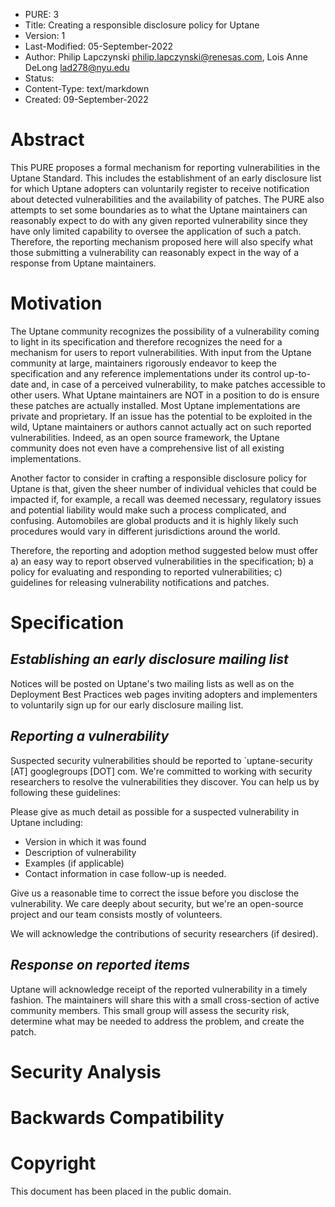* PURE: 3
* Title: Creating a responsible disclosure policy for Uptane
* Version: 1
* Last-Modified: 05-September-2022 
* Author: Philip Lapczynski philip.lapczynski@renesas.com, Lois Anne DeLong  lad278@nyu.edu
* Status: 
* Content-Type: text/markdown
* Created: 09-September-2022

# Abstract

This PURE proposes a formal mechanism for reporting vulnerabilities in the Uptane Standard. This includes the establishment of an early disclosure list for which Uptane adopters can voluntarily register to receive notification about detected vulnerabilities and the availability of patches. The PURE also attempts to set some boundaries as to what the Uptane maintainers can reasonably expect to do with any given reported vulnerability since they have only limited capability to oversee the application of such a patch. Therefore, the reporting mechanism proposed here will also specify what those submitting a vulnerability can reasonably expect in the way of a response from Uptane maintainers.

# Motivation

The Uptane community recognizes the possibility of a vulnerability coming to light in its specification and therefore recognizes the need for a mechanism for users to report vulnerabilities. With input from the Uptane community at large, maintainers rigorously endeavor to keep the specification and any reference implementations under its control up-to-date and, in case of a perceived vulnerability, to make patches accessible to other users. What Uptane maintainers are NOT in a position to do is ensure these patches are actually installed.  Most Uptane implementations are private and proprietary. If an issue has the potential to be exploited in the wild, Uptane maintainers or authors cannot actually act on such reported vulnerabilities. Indeed, as an open source framework, the Uptane community does not even have a comprehensive list of all existing implementations. 

Another factor to consider in crafting a responsible disclosure policy for Uptane is that, given the sheer number of individual vehicles that could be impacted if, for example, a recall was deemed necessary, regulatory issues and potential liability would make such a process complicated, and confusing. Automobiles are global products and it is highly likely such procedures would vary in different jurisdictions around the world.

Therefore, the reporting and adoption method suggested below must offer a) an easy way to report observed vulnerabilities in the specification; b) a policy for evaluating and responding to reported vulnerabilities; c) guidelines for releasing vulnerability notifications and patches.

# Specification

## *Establishing an early disclosure mailing list*
Notices will be posted on Uptane's two mailing lists as well as on the Deployment Best Practices web pages inviting adopters and implementers to voluntarily sign up for our early disclosure mailing list.

## *Reporting a vulnerability*
Suspected security vulnerabilities should be reported to `uptane-security [AT] googlegroups [DOT] com. We're committed to working with security researchers to resolve the vulnerabilities they discover. You can help us by following these guidelines:

Please give as much detail as possible for a suspected vulnerability in Uptane including:

* Version in which it was found
* Description of vulnerability
* Examples (if applicable)
* Contact information in case follow-up is needed.

Give us a reasonable time to correct the issue before you disclose the vulnerability. We care deeply about security, but we're an open-source project and our team consists mostly of volunteers.

We will acknowledge the contributions of security researchers (if desired).

## *Response on reported items* 
Uptane will acknowledge receipt of the reported vulnerability in a timely fashion. The maintainers will share this with a small cross-section of active community members. This small group will assess the security risk, determine what may be needed to address the problem, and create the patch.


# Security Analysis

# Backwards Compatibility 

# Copyright 
This document has been placed in the public domain.
